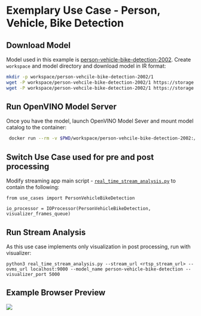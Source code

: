 # Exemplary Use Case - Person, Vehicle, Bike Detection

## Download Model

Model used in this example is [person-vehicle-bike-detection-2002](https://docs.openvino.ai/2022.1/omz_models_model_person_vehicle_bike_detection_2002.html).
Create `workspace` and model directory and download model in IR format:
```bash
mkdir -p workspace/person-vehcile-bike-detection-2002/1
wget -P workspace/person-vehcile-bike-detection-2002/1 https://storage.openvinotoolkit.org/repositories/open_model_zoo/2022.1/models_bin/2/person-vehicle-bike-detection-2002/FP32/person-vehicle-bike-detection-2002.bin
wget -P workspace/person-vehcile-bike-detection-2002/1 https://storage.openvinotoolkit.org/repositories/open_model_zoo/2022.1/models_bin/2/person-vehicle-bike-detection-2002/FP32/person-vehicle-bike-detection-2002.xml
```

## Run OpenVINO Model Server

Once you have the model, launch OpenVINO Model Sever and mount model catalog to the container:

```bash
 docker run --rm -v $PWD/workspace/person-vehcile-bike-detection-2002:/model -p 9000:9000 openvino/model_server:latest --model_path /model --model_name person-vehicle-bike-detection --layout NHWC:NCHW --shape auto --port 9000 
```

## Switch Use Case used for pre and post processing

Modify streaming app main script - [`real_time_stream_analysis.py`](https://github.com/openvinotoolkit/model_server/blob/releases/2022/1/demos/real_time_stream_analysis/python/real_time_stream_analysis.py) to contain the following:

`
from use_cases import PersonVehicleBikeDetection
`

`
io_processor = IOProcessor(PersonVehicleBikeDetection, visualizer_frames_queue)
`

## Run Stream Analysis

As this use case implements only visualization in post processing, run with visualizer:

```
python3 real_time_stream_analysis.py --stream_url <rtsp_stream_url> --ovms_url localhost:9000 --model_name person-vehicle-bike-detection --visualizer_port 5000
```

## Example Browser Preview

<img src="https://github.com/openvinotoolkit/model_server/blob/releases/2022/1/demos/real_time_stream_analysis/python/assets/visualizer_example_browser.gif">